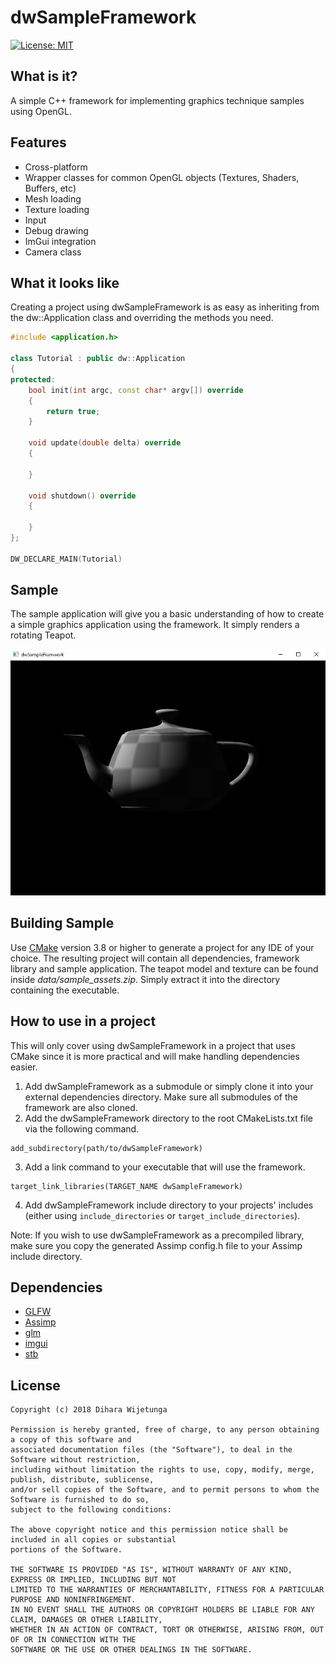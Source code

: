 # dwSampleFramework

[![License: MIT](https://img.shields.io/packagist/l/doctrine/orm.svg)](https://opensource.org/licenses/MIT)

## What is it?
A simple C++ framework for implementing graphics technique samples using OpenGL.

## Features
* Cross-platform
* Wrapper classes for common OpenGL objects (Textures, Shaders, Buffers, etc)
* Mesh loading
* Texture loading
* Input
* Debug drawing
* ImGui integration
* Camera class

## What it looks like
Creating a project using dwSampleFramework is as easy as inheriting from the dw::Application class and overriding the methods you need.

```c++
#include <application.h>

class Tutorial : public dw::Application
{
protected:
	bool init(int argc, const char* argv[]) override
	{
		return true;
	}

	void update(double delta) override
	{

	}

	void shutdown() override
	{

	}
};

DW_DECLARE_MAIN(Tutorial)
``` 

## Sample 
The sample application will give you a basic understanding of how to create a simple graphics application using the framework. It simply renders a rotating Teapot. 

![Sample](docs/sample.jpg)

## Building Sample
Use [CMake](https://cmake.org/) version 3.8 or higher to generate a project for any IDE of your choice. The resulting project will contain all dependencies, framework library and sample application. The teapot model and texture can be found inside *data/sample_assets.zip*. Simply extract it into the directory containing the executable.

## How to use in a project
This will only cover using dwSampleFramework in a project that uses CMake since it is more practical and will make handling dependencies easier.

1. Add dwSampleFramework as a submodule or simply clone it into your external dependencies directory. Make sure all submodules of the framework are also cloned.
2. Add the dwSampleFramework directory to the root CMakeLists.txt file via the following command.
```
add_subdirectory(path/to/dwSampleFramework)
```
3. Add a link command to your executable that will use the framework.
```
target_link_libraries(TARGET_NAME dwSampleFramework)
```
4. Add dwSampleFramework include directory to your projects' includes (either using `include_directories` or `target_include_directories`).

Note: If you wish to use dwSampleFramework as a precompiled library, make sure you copy the generated Assimp config.h file to your Assimp include directory.

## Dependencies
* [GLFW](https://github.com/glfw/glfw) 
* [Assimp](https://github.com/assimp/assimp) 
* [glm](https://github.com/g-truc/glm) 
* [imgui](https://github.com/ocornut/imgui) 
* [stb](https://github.com/nothings/stb) 

## License
```
Copyright (c) 2018 Dihara Wijetunga

Permission is hereby granted, free of charge, to any person obtaining a copy of this software and 
associated documentation files (the "Software"), to deal in the Software without restriction, 
including without limitation the rights to use, copy, modify, merge, publish, distribute, sublicense,
and/or sell copies of the Software, and to permit persons to whom the Software is furnished to do so, 
subject to the following conditions:

The above copyright notice and this permission notice shall be included in all copies or substantial
portions of the Software.

THE SOFTWARE IS PROVIDED "AS IS", WITHOUT WARRANTY OF ANY KIND, EXPRESS OR IMPLIED, INCLUDING BUT NOT 
LIMITED TO THE WARRANTIES OF MERCHANTABILITY, FITNESS FOR A PARTICULAR PURPOSE AND NONINFRINGEMENT. 
IN NO EVENT SHALL THE AUTHORS OR COPYRIGHT HOLDERS BE LIABLE FOR ANY CLAIM, DAMAGES OR OTHER LIABILITY,
WHETHER IN AN ACTION OF CONTRACT, TORT OR OTHERWISE, ARISING FROM, OUT OF OR IN CONNECTION WITH THE 
SOFTWARE OR THE USE OR OTHER DEALINGS IN THE SOFTWARE.
```
